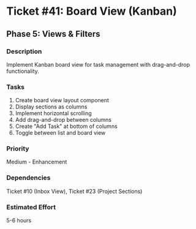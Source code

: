 # Ticket #41: Board View (Kanban)

## Phase 5: Views & Filters

### Description
Implement Kanban board view for task management with drag-and-drop functionality.

### Tasks
1) Create board view layout component  
2) Display sections as columns  
3) Implement horizontal scrolling  
4) Add drag-and-drop between columns  
5) Create "Add Task" at bottom of columns  
6) Toggle between list and board view  

### Priority
Medium - Enhancement

### Dependencies
Ticket #10 (Inbox View), Ticket #23 (Project Sections)

### Estimated Effort
5-6 hours
